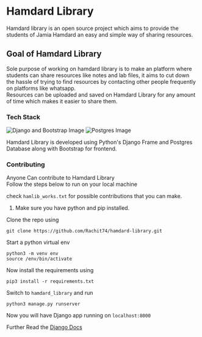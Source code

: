 # Hamdard Library
Hamdard library is an open source project which aims to provide the students of Jamia Hamdard an easy and simple way of sharing resources.

## Goal of Hamdard Library
Sole purpose of working on hamdard library is to make an platform where students can share resources like notes and lab files, it aims to cut down the hassle of trying to find resources by contacting other people frequently on platforms like whatsapp.  
Resources can be uploaded and saved on Hamdard Library for any amount of time which makes it easier to share them.  

### Tech Stack
![Django and Bootstrap Image](https://miro.medium.com/v2/resize:fit:767/1*aCfuQraCqZ4HLFhF49b0kQ.png)
![Postgres Image](https://upload.wikimedia.org/wikipedia/commons/thumb/2/29/Postgresql_elephant.svg/120px-Postgresql_elephant.svg.png)

Hamdard Library is developed using Python's Django Frame and Postgres Database along with Bootstrap for frontend.

### Contributing
Anyone Can contribute to Hamdard Library  
Follow the steps below to run on your local machine

check `hamlib_works.txt` for possible contributions that you can make.

1. Make sure you have python and pip installed.  

Clone the repo using  
```
git clone https://github.com/Rachit74/hamdard-library.git
```
Start a python virtual env
```
python3 -m venv env
source /env/bin/activate
```

Now install the requirements using
```
pip3 install -r requirements.txt
```

Switch to `hamdard_library` and run
```
python3 manage.py runserver
```
Now you will have Django app running on `localhost:8000`  

Further Read the [Django Docs](https://docs.djangoproject.com/en/5.1/)